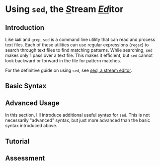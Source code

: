 # Using `sed`, the <u>*S*</u>tream <u>*Ed*</u>itor

## Introduction

Like `AWK` and `grep`, `sed` is a command line utility that can read and process text files. Each of these utilities can use regular expressions (`regex`) to search through text files to find matching patterns. While searching, `sed` makes only 1 pass over a text file. This makes it efficient, but `sed` cannot look backward or forward in the file for pattern matches.

For the definitive guide on using `sed`, see [sed, a stream editor](https://www.gnu.org/software/sed/manual/sed.html).

## Basic Syntax

## Advanced Usage

In this section, I'll introduce additional useful syntax for `sed`. This is not necessarily "advanced" syntax, but just more advanced than the basic syntax introduced above.

## Tutorial

## Assessment
